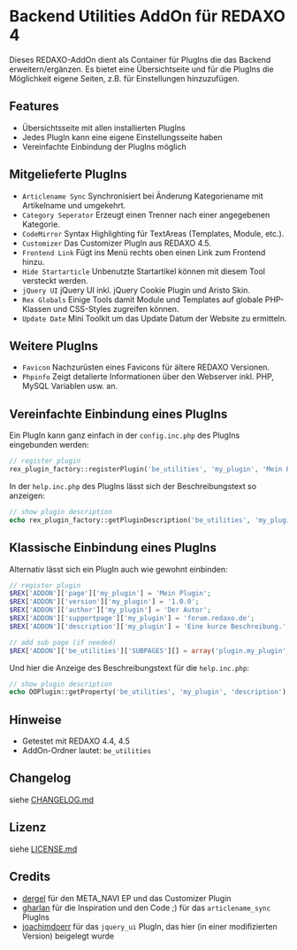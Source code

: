 Backend Utilities AddOn für REDAXO 4
====================================

Dieses REDAXO-AddOn dient als Container für PlugIns die das Backend erweitern/ergänzen.
Es bietet eine Übersichtseite und für die PlugIns die Möglichkeit eigene Seiten, z.B. für
Einstellungen hinzuzufügen.

Features
--------

* Übersichtsseite mit allen installierten PlugIns
* Jedes PlugIn kann eine eigene Einstellungsseite haben
* Vereinfachte Einbindung der PlugIns möglich

Mitgelieferte PlugIns
---------------------

* `Articlename Sync` Synchronisiert bei Änderung Kategoriename mit Artikelname und umgekehrt.
* `Category Seperator` Erzeugt einen Trenner nach einer angegebenen Kategorie.
* `CodeMirror` Syntax Highlighting für TextAreas (Templates, Module, etc.).
* `Customizer` Das Customizer PlugIn aus REDAXO 4.5.
* `Frontend Link` Fügt ins Menü rechts oben einen Link zum Frontend hinzu.
* `Hide Startarticle` Unbenutzte Startartikel können mit diesem Tool versteckt werden.
* `jQuery UI` jQuery UI inkl. jQuery Cookie Plugin und Aristo Skin.
* `Rex Globals` Einige Tools damit Module und Templates auf globale PHP-Klassen und CSS-Styles zugreifen können.
* `Update Date` Mini Toolkit um das Update Datum der Website zu ermitteln.

Weitere PlugIns
---------------

* `Favicon` Nachzurüsten eines Favicons für ältere REDAXO Versionen.
* `Phpinfo` Zeigt detalierte Informationen über den Webserver inkl. PHP, MySQL Variablen usw. an.

Vereinfachte Einbindung eines PlugIns
-------------------------------------

Ein PlugIn kann ganz einfach in der `config.inc.php` des PlugIns eingebunden werden:

```php
// register plugin
rex_plugin_factory::registerPlugin('be_utilities', 'my_plugin', 'Mein Plugin', 'Eine kurze Beschreibung.', '1.0.0', 'Der Autor', 'forum.redaxo.de', /* $hasBackendPage = */ true, /* $permission = '' */);
```

In der `help.inc.php` des PlugIns lässt sich der Beschreibungstext so anzeigen:

```php
// show plugin description
echo rex_plugin_factory::getPluginDescription('be_utilities', 'my_plugin');
```

Klassische Einbindung eines PlugIns
-----------------------------------

Alternativ lässt sich ein PlugIn auch wie gewohnt einbinden:

```php
// register plugin
$REX['ADDON']['page']['my_plugin'] = 'Mein Plugin';
$REX['ADDON']['version']['my_plugin'] = '1.0.0';
$REX['ADDON']['author']['my_plugin'] = 'Der Autor';
$REX['ADDON']['supportpage']['my_plugin'] = 'forum.redaxo.de';
$REX['ADDON']['description']['my_plugin'] = 'Eine kurze Beschreibung.';

// add sub page (if needed)
$REX['ADDON']['be_utilities']['SUBPAGES'][] = array('plugin.my_plugin', $REX['ADDON']['page']['my_plugin']);
```

Und hier die Anzeige des Beschreibungstext für die `help.inc.php`:

```php
// show plugin description
echo OOPlugin::getProperty('be_utilities', 'my_plugin', 'description');
```

Hinweise
--------

* Getestet mit REDAXO 4.4, 4.5
* AddOn-Ordner lautet: `be_utilities`

Changelog
---------

siehe [CHANGELOG.md](CHANGELOG.md)

Lizenz
------

siehe [LICENSE.md](LICENSE.md)

Credits
-------

* [dergel](https://github.com/dergel) für den META_NAVI EP und das Customizer Plugin
* [gharlan](https://github.com/gharlan) für die Inspiration und den Code ;) für das `articlename_sync` PlugIns
* [joachimdoerr](https://github.com/joachimdoerr) für das `jquery_ui` PlugIn, das hier (in einer modifizierten Version) beigelegt wurde

